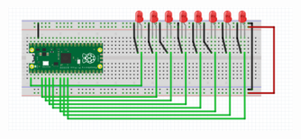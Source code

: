 ![RGB](https://github.com/semihenser/Embedded_Systems_Raspberry_Pi/blob/main/RGB_LED/Exp4_KITT.png)
